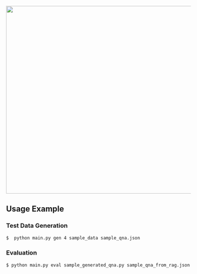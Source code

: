 <p align="center">
  <img src="https://github.com/CodeGlo/Mimir/blob/main/mimir.png" width="512" />
</p>


## Usage Example

### Test Data Generation
```bash
$  python main.py gen 4 sample_data sample_qna.json
```

### Evaluation
```bash
$ python main.py eval sample_generated_qna.py sample_qna_from_rag.json
```

